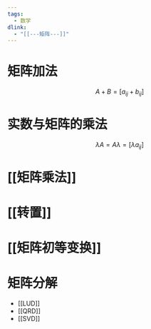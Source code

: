 ```yaml
---
tags:
  - 数学
dlink:
  - "[[---矩阵---]]"
---
```

# 矩阵加法
$$A+B=[a_{ij}+b_{ij}]$$
# 实数与矩阵的乘法
$$\lambda A=A\lambda =[\lambda a_{ij}]$$

# [[矩阵乘法]]

# [[转置]]
# [[矩阵初等变换]]

# 矩阵分解
- [[LUD]]
- [[QRD]]
- [[SVD]]
